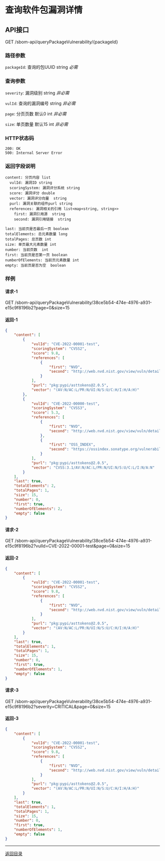 <!--
project: "SBOM Service"
title: 查询软件包漏洞详情
date: 2022-11-03
maintainer: huanceng
comment: "包含组件purl"
-->

# 查询软件包漏洞详情

## API接口
GET /sbom-api/queryPackageVulnerability/{packageId}

### 路径参数
`packageId`: 查询的包UUID    string      *必需*

### 查询参数
`severity`: 漏洞级别    string      *非必需*

`vulId`: 查询的漏洞编号    string      *非必需*

`page`: 分页页数   默认0    int        *非必需*

`size`: 单页数量   默认15    int      *非必需*

### HTTP状态码
```text
200: OK
500: Internal Server Error
```

### 返回字段说明
```text
content: 分页内容 list
  vulId: 漏洞ID string
  scoringSystem: 漏洞评分系统 string
  score: 漏洞评分 double
  vector: 漏洞评分向量  string
  purl: 漏洞关联的组件purl string
  references: 漏洞相关的引用 list<map<string, string>>
    first: 漏洞引用源  string
    second: 漏洞引用链接  string

last: 当前页是否最后一页 boolean
totalElements: 总元素数量 long
totalPages: 总页数 int
size: 单页最大元素数量 int
number: 当前页数  int
first: 当前页是否第一页 boolean
numberOfElements: 当前页元素数量 int
empty: 当前页是否为空  boolean
```

### 样例
#### 请求-1
GET /sbom-api/queryPackageVulnerability/38ce5b54-474e-4976-a931-e15c9f8196b2?page=0&size=15

#### 返回-1
```json
{
    "content": [
        {
            "vulId": "CVE-2022-00001-test",
            "scoringSystem": "CVSS2",
            "score": 9.8,
            "references": [
                {
                    "first": "NVD",
                    "second": "http://web.nvd.nist.gov/view/vuln/detail?vulnId=CVE-2022-00001-test"
                }
            ],
            "purl": "pkg:pypi/asttokens@2.0.5",
            "vector": "(AV:N/AC:L/PR:N/UI:N/S:U/C:H/I:H/A:H)"
        },
        {
            "vulId": "CVE-2022-00000-test",
            "scoringSystem": "CVSS3",
            "score": 5.3,
            "references": [
                {
                    "first": "NVD",
                    "second": "http://web.nvd.nist.gov/view/vuln/detail?vulnId=CVE-2022-00000-test"
                },
                {
                    "first": "OSS_INDEX",
                    "second": "https://ossindex.sonatype.org/vulnerability/sonatype-2022-00000-test"
                }
            ],
            "purl": "pkg:pypi/asttokens@2.0.5",
            "vector": "CVSS:3.1/AV:N/AC:L/PR:N/UI:N/S:U/C:L/I:N/A:N"
        }
    ],
    "last": true,
    "totalElements": 2,
    "totalPages": 1,
    "size": 15,
    "number": 0,
    "first": true,
    "numberOfElements": 2,
    "empty": false
}
```

#### 请求-2
GET /sbom-api/queryPackageVulnerability/38ce5b54-474e-4976-a931-e15c9f8196b2?vulId=CVE-2022-00001-test&page=0&size=15

#### 返回-2
```json
{
    "content": [
        {
            "vulId": "CVE-2022-00001-test",
            "scoringSystem": "CVSS2",
            "score": 9.8,
            "references": [
                {
                    "first": "NVD",
                    "second": "http://web.nvd.nist.gov/view/vuln/detail?vulnId=CVE-2022-00001-test"
                }
            ],
            "purl": "pkg:pypi/asttokens@2.0.5",
            "vector": "(AV:N/AC:L/PR:N/UI:N/S:U/C:H/I:H/A:H)"
        }
    ],
    "last": true,
    "totalElements": 1,
    "totalPages": 1,
    "size": 15,
    "number": 0,
    "first": true,
    "numberOfElements": 1,
    "empty": false
}
```

#### 请求-3
GET /sbom-api/queryPackageVulnerability/38ce5b54-474e-4976-a931-e15c9f8196b2?severity=CRITICAL&page=0&size=15

#### 返回-3
```json
{
    "content": [
        {
            "vulId": "CVE-2022-00001-test",
            "scoringSystem": "CVSS2",
            "score": 9.8,
            "references": [
                {
                    "first": "NVD",
                    "second": "http://web.nvd.nist.gov/view/vuln/detail?vulnId=CVE-2022-00001-test"
                }
            ],
            "purl": "pkg:pypi/asttokens@2.0.5",
            "vector": "(AV:N/AC:L/PR:N/UI:N/S:U/C:H/I:H/A:H)"
        }
    ],
    "last": true,
    "totalElements": 1,
    "totalPages": 1,
    "size": 15,
    "number": 0,
    "first": true,
    "numberOfElements": 1,
    "empty": false
}
```

---

[返回目录](../../README.md)
